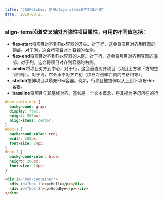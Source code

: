 ```yaml
---
title: "CSSFelxbox: 使用align-items属性对其元素"
date:  2019-03-21
---
```

### align-items沿着交叉轴对齐弹性项目属性，可用的不同值包括：
* **flex-start**将项目对齐到Flex容器的开头。对于行，这会将项目对齐到容器的顶部。对于列，这会将项目对齐容器的左侧。
* **flex-end**将项目对齐到Flex容器的末尾。对于行，这会将项目对齐到容器的底部。对于列，这会将项目对齐到容器的右侧。
* **center**将项目对齐到中心。对于行，这会垂直对齐项目（项目上方和下方的空间相等）。对于列，它会水平对齐它们（项目左侧和右侧的空格相等）。
* **stretch**拉伸项目以填充Flex容器。例如，行项目被拉伸以从上到下填充Flex容器。
* **baseline**将项目与其基线对齐。基线是一个文本概念，将其视为字母所在的行

```css
#box-container {
  background: gray;
  display: flex;
  height: 500px;
  align-items: center;
}
#box-1 {
  background-color: red;
  width: 200px;
  font-size: 24px;
}
#box-2 {
  background-color: blue;
  height: 200px;
  font-size: 18px;
}
```

```html
<div id="box-container">
  <div id="box-1"><p>Hello</p></div>
  <div id="box-2"><p>Goodbye</p></div>
</div>
```
